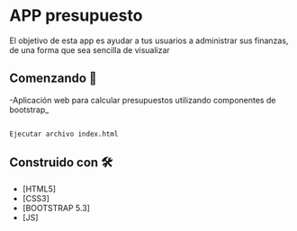# APP presupuesto

El objetivo de esta app es ayudar a tus usuarios a administrar sus finanzas, de una forma que sea sencilla de visualizar

## Comenzando 🚀

-Aplicación web para calcular presupuestos utilizando componentes de bootstrap_

```

Ejecutar archivo index.html

```

## Construido con 🛠️

* [HTML5]
* [CSS3]
* [BOOTSTRAP 5.3]
* [JS]
